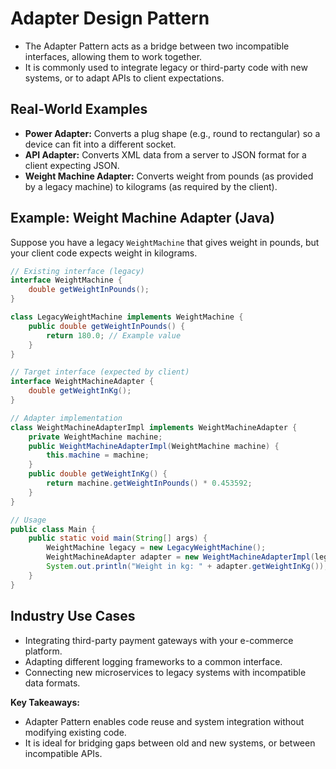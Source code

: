 # Adapter Design Pattern

- The Adapter Pattern acts as a bridge between two incompatible interfaces, allowing them to work together.
- It is commonly used to integrate legacy or third-party code with new systems, or to adapt APIs to client expectations.

## Real-World Examples
- **Power Adapter:** Converts a plug shape (e.g., round to rectangular) so a device can fit into a different socket.
- **API Adapter:** Converts XML data from a server to JSON format for a client expecting JSON.
- **Weight Machine Adapter:** Converts weight from pounds (as provided by a legacy machine) to kilograms (as required by the client).

## Example: Weight Machine Adapter (Java)

Suppose you have a legacy `WeightMachine` that gives weight in pounds, but your client code expects weight in kilograms.

```java
// Existing interface (legacy)
interface WeightMachine {
    double getWeightInPounds();
}

class LegacyWeightMachine implements WeightMachine {
    public double getWeightInPounds() {
        return 180.0; // Example value
    }
}

// Target interface (expected by client)
interface WeightMachineAdapter {
    double getWeightInKg();
}

// Adapter implementation
class WeightMachineAdapterImpl implements WeightMachineAdapter {
    private WeightMachine machine;
    public WeightMachineAdapterImpl(WeightMachine machine) {
        this.machine = machine;
    }
    public double getWeightInKg() {
        return machine.getWeightInPounds() * 0.453592;
    }
}

// Usage
public class Main {
    public static void main(String[] args) {
        WeightMachine legacy = new LegacyWeightMachine();
        WeightMachineAdapter adapter = new WeightMachineAdapterImpl(legacy);
        System.out.println("Weight in kg: " + adapter.getWeightInKg());
    }
}
```

## Industry Use Cases
- Integrating third-party payment gateways with your e-commerce platform.
- Adapting different logging frameworks to a common interface.
- Connecting new microservices to legacy systems with incompatible data formats.

**Key Takeaways:**
- Adapter Pattern enables code reuse and system integration without modifying existing code.
- It is ideal for bridging gaps between old and new systems, or between incompatible APIs.